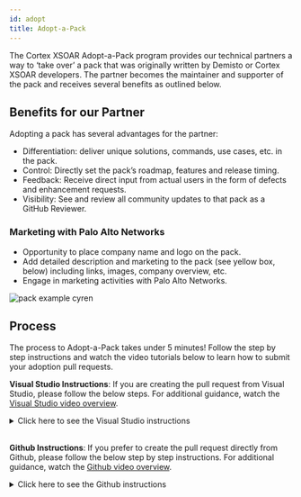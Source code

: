```yaml
---
id: adopt 
title: Adopt-a-Pack 
---
```


The Cortex XSOAR Adopt-a-Pack program provides our technical partners a way to ‘take over’ a pack that was originally written by Demisto or Cortex XSOAR developers. The partner becomes the maintainer and supporter of the pack and receives several benefits as outlined below.

## Benefits for our Partner
Adopting a pack has several advantages for the partner:
- Differentiation: deliver unique solutions, commands, use cases, etc. in the pack.
- Control: Directly set the pack’s roadmap, features and release timing.
- Feedback: Receive direct input from actual users in the form of defects and enhancement requests.
- Visibility: See and review all community updates to that pack as a GitHub Reviewer.

### Marketing with Palo Alto Networks
- Opportunity to place company name and logo on the pack.
- Add detailed description and marketing to the pack (see yellow box, below) including links, images, company overview, etc. 
- Engage in marketing activities with Palo Alto Networks.

![pack example cyren](/doc_imgs/partners/packexample_cyren.png)

## Process
The process to Adopt-a-Pack takes under 5 minutes! Follow the step by step instructions and watch the video tutorials below to learn how to submit your adoption pull requests.  

<strong>Visual Studio Instructions</strong>: If you are creating the pull request from Visual Studio, please follow the below steps. For additional guidance, watch the <a href="https://www.youtube.com/watch?v=9GPkhtRw4Oc">Visual Studio video overview</a>.
<details>
<summary>Click here to see the Visual Studio instructions</summary>

<br/>
  
If work on a cloned Github repository from an IDE, please follow the below steps: 

1. Locate your company's pack folder and open the README.md file. Paste the below text into the file: 
  a. Note: Support for this pack will be moving to the partner around Month, Day, Year.
  b. Make sure you change the month, day, and year to the appropriate date that is 90 days from your submittal date. 
  c. Once complete, save these changes and run `demisto-sdk update-release-notes -i <path to pack> -f` to update the release notes. See [documentation](https://github.com/demisto/demisto-sdk/blob/master/demisto_sdk/commands/update_release_notes/README.md). After the command has been completed, it will create the new release note Markdown file in the `ReleaseNotes` folder and update the version number in `pack_metadata.json`. Before continuing, you need to add the following text to the release note: `_Start of adoption process, update to readme file_`
2. Now, it’s time to save and commit the changes as a Github pull request. Once you publish the changes via Visual Studio, Github will prompt you to open a pull request. When prompted, click the green button “Compare & pull request” 
  a. Double check the pull request to ensure all changes are correct 
  b. Change the pull request title to _Company Name Pack Adoption_ and adjust the description to _Updating README file for adoption_.
  c. When ready, click the green button “Create pull request” on the bottom of the page 
3. The request will now be reviewed, approved and merged by a Cortex XSOAR engineer!

**After the 90 days, another pull request must be submitted to complete the adoption process. Please follow the below steps if you are submitting the final pull request via Visual Studio: **
1. Update the release note just as you did in the first pull request but change the text to the below:
  a. Note: Support for this pack moved to the partner on Month, Day, Year. Please contact the partner directly via the support link on the right.
2. Next, go to the `pack_metadata.json` file and update the following sections:
  a. `currentVersion` - update the version. For this example, we would be updating it to `1.2.12` 
  b. `Support` - must say `partner`
  c. `Author` - must say your company name
  d. `url` - must be changed to your company’s support site
  e. `Email` - must be your company's support email 
3. Once everything is updated, save your changes and run the `demisto-sdk update-release-notes -i <path to pack> -f` as you did in the first pull request.

Next, open your pull request in Github as you did the first time and the engineers for Cortex XSOAR will review, approve and merge your newly adopted pack! 


</details>
  

<br/>
 
 
  <strong>Github Instructions</strong>: If you prefer to create the pull request directly from Github, please follow the below step by step instructions. For additional guidance, watch the <a href="https://www.youtube.com/watch?v=9mInBTuC6AE">Github video overview</a>. 
<details>
<summary>Click here to see the Github instructions</summary>

<br/>

1. Make sure you have a Github account and you are logged in
2. Go to the Packs folder and find your company’s pack 
3. Click the “README.md” file and then click the ![Pencil_Icon](../doc_imgs/partners/Pencil_Icon.png) on the right side of the screen to edit the file. 
  a. In line #1 of the file, copy and paste the below text to show that the support is moving over to the partner: 
    i. Note: Support for this pack will be moving to the partner around Month, Day, Year
   ii.Make sure you change the month, day, and year to the appropriate date that reflects 90 days after this submission.
  b. Edit the pull request title to “Company Name Pack Adoption” and adjust the description to “Updating README file for adoption”.
  c. You will be creating a new branch, make sure you name the branch something easy to remember & save it like “XSOAR-patch-1” because you will be making      other commits to this same branch. 
  d. Now, click the green “Commit Changes” button, this will take you to your pull request. Scroll down and click the green “Create pull request” at the        bottom of the screen. 
    i. NOTE: If you are not ready to officially submit the pull request for review, you can create a draft pull request instead. To the right of the              “Create pull request” button there is a small button with an arrow, click that and choose the Draft option. This will still create the pull request        but the XSOAR eng team will not review it until it is taken out of draft.
   ii. Your pull request is not ready yet, continue following the instructions below. 
4. At the top of your pull request, you will see your branch name that you created. Click your branch and it will redirect you back into the main content repository. Ensure that the top left corner of the repository has your branch name before continuing. 
![Branch_name](../doc_imgs/partners/Branch_name.png)
5. Now, click into the “Packs” folder and find your company’s folder. Once you are in your company’s folder, click the “pack_metadata.json” file. 
  a. Click the pencil to edit this file just as you did previously. 
  b. Next, update the version number in the line titled “currentVersion” - increase the version up one number. For example, if it is “1.2.10” change it to      “1.2.11” . 
  c. Once the number is updated, go to the bottom of the page, make sure you have selected “Commit directly to the “__the branch you’ve created___ “ and        then click the green “Commit changes” button. 
  d. Now this step is completed, onto the next one! 
6. While ensuring you are still in your branch, go back to your packs folder and click into “ReleaseNotes”. 
  a. Since we updated the version, we need to create a new release notes file. Find the file that has your original release notes number before you changed      it. For example, if you changed “1_2_10” to “1_2_11” then you need to click into “1_2_10”. 
    i. Once you find the correct release note, click the edit pencil icon as you did in the previous steps, and copy the last line in the file to keep the         same format. Once you have it copied, click cancel changes and go back to the “ReleaseNotes” folder. 
 ![release_note_step](../doc_imgs/partners/release_note_step.png)
   ii. Next, on the top right hand corner of the screen, click “Add file” and “Create new file” 
  iii. Name your file the new version number you created earlier, which for this example would be “1_2_11.md” 
   iv. Now,  paste the text you copied in the previous step. Delete line 2 of the text and write “Start of adoption process, update to readme file” 
    v. Name the subject of this to “update release notes”, make sure it is committing to your branch and then click “Commit new file” 
  b. NOTE: If your pull request is still in draft, please commit new changes and remove from draft. 
7. Done! You have completed step 1 of the adoption process. 

**After 90 days, you will follow the below steps to complete the adoption process:**
1. In order to complete the second adoption step, first you will need to update your README file & open a pull request with this text: Note: Support for this pack moved to the partner on Month, Day, Year. Please contact the partner directly via the support link on the right.
2. Next, go to the pack_metadata.json file and update the following sections:
  a. “currentVersion” - update the version. For this example, we would be updating it to “1.2.12” 
  b. “Support” - must say “partner” 
  c. “Author” - must say your company name
  d. “url” - must be changed to your company’s support site
  e. “Email” - must be your company's support email 
3. Also, update your Author image using instructions on our site 
4. Lastly, update the Release Notes as you did in step 1. 

Once the Cortex XSOAR engineering team merged your pull request, you have successfully adopted your pack!


</details>
